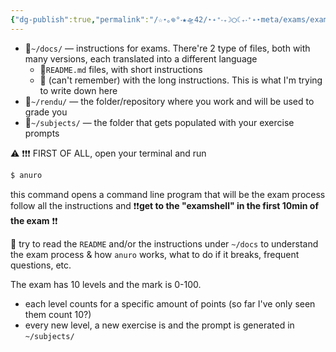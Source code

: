 ```yaml
---
{"dg-publish":true,"permalink":"/☆⋆｡𖦹°‧★🛸42/⋆˖⁺‧₊☽◯☾₊‧⁺˖⋆meta/exams/exams EN/","tags":["42madrid"]}
---
```



- 📁`~/docs/` — instructions for exams. There're 2 type of files, both with many versions, each translated into a different language
	- 📄`README.md` files, with short instructions
	- 📄 (can't remember) with the long instructions. This is what I'm trying to write down here
- 📁`~/rendu/` — the folder/repository where you work and will be used to grade you
- 📁`~/subjects/` — the folder that gets populated with your exercise prompts

⚠ ❗❗❗ FIRST OF ALL, open your terminal and run 
```bash
$ anuro
```
this command opens a command line program that will be the exam process
follow all the instructions and ❗❗**get to the "examshell" in the first 10min of the exam** ❗❗

👀 try to read the `README` and/or the instructions under `~/docs` to understand the exam process & how `anuro` works, what to do if it breaks, frequent questions, etc.

The exam has 10 levels and the mark is 0-100.
- each level counts for a specific amount of points (so far I've only seen them count 10?)
- every new level, a new exercise is and the prompt is generated in `~/subjects/` 



